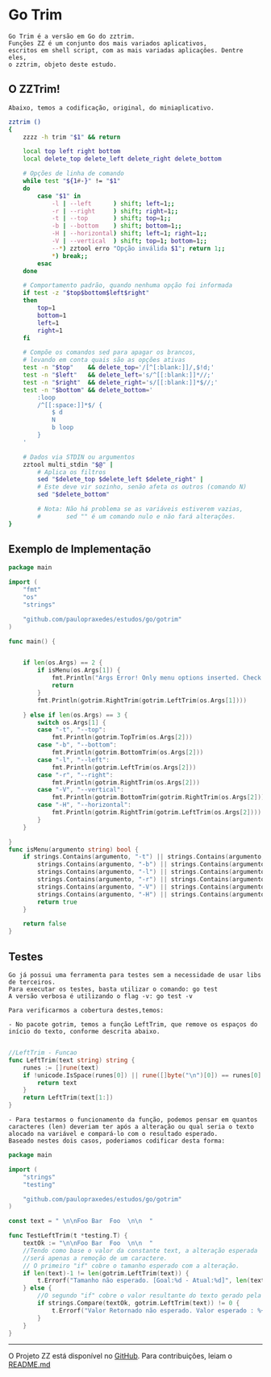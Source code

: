 # Go Trim

    Go Trim é a versão em Go do zztrim.
    Funções ZZ é um conjunto dos mais variados aplicativos, 
    escritos em shell script, com as mais variadas aplicações. Dentre eles,
    o zztrim, objeto deste estudo.

## O ZZTrim!
    Abaixo, temos a codificação, original, do miniaplicativo.

```sh
zztrim ()
{
	zzzz -h trim "$1" && return

	local top left right bottom
	local delete_top delete_left delete_right delete_bottom

	# Opções de linha de comando
	while test "${1#-}" != "$1"
	do
		case "$1" in
			-l | --left      ) shift; left=1;;
			-r | --right     ) shift; right=1;;
			-t | --top       ) shift; top=1;;
			-b | --bottom    ) shift; bottom=1;;
			-H | --horizontal) shift; left=1; right=1;;
			-V | --vertical  ) shift; top=1; bottom=1;;
			--*) zztool erro "Opção inválida $1"; return 1;;
			*) break;;
		esac
	done

	# Comportamento padrão, quando nenhuma opção foi informada
	if test -z "$top$bottom$left$right"
	then
		top=1
		bottom=1
		left=1
		right=1
	fi

	# Compõe os comandos sed para apagar os brancos,
	# levando em conta quais são as opções ativas
	test -n "$top"    && delete_top='/[^[:blank:]]/,$!d;'
	test -n "$left"   && delete_left='s/^[[:blank:]]*//;'
	test -n "$right"  && delete_right='s/[[:blank:]]*$//;'
	test -n "$bottom" && delete_bottom='
		:loop
		/^[[:space:]]*$/ {
			$ d
			N
			b loop
		}
	'

	# Dados via STDIN ou argumentos
	zztool multi_stdin "$@" |
		# Aplica os filtros
		sed "$delete_top $delete_left $delete_right" |
		# Este deve vir sozinho, senão afeta os outros (comando N)
		sed "$delete_bottom"

		# Nota: Não há problema se as variáveis estiverem vazias,
		#       sed "" é um comando nulo e não fará alterações.
}
```
## Exemplo de Implementação

```go
package main

import (
	"fmt"
	"os"
	"strings"

	"github.com/paulopraxedes/estudos/go/gotrim"
)

func main() {


	if len(os.Args) == 2 {
		if isMenu(os.Args[1]) {
			fmt.Println("Args Error! Only menu options inserted. Check the values! ")
			return
		}
		fmt.Println(gotrim.RightTrim(gotrim.LeftTrim(os.Args[1])))

	} else if len(os.Args) == 3 {
		switch os.Args[1] {
		case "-t", "--top":
			fmt.Println(gotrim.TopTrim(os.Args[2]))
		case "-b", "--bottom":
			fmt.Println(gotrim.BottomTrim(os.Args[2]))
		case "-l", "--left":
			fmt.Println(gotrim.LeftTrim(os.Args[2]))
		case "-r", "--right":
			fmt.Println(gotrim.RightTrim(os.Args[2]))
		case "-V", "--vertical":
			fmt.Println(gotrim.BottomTrim(gotrim.RightTrim(os.Args[2])))
		case "-H", "--horizontal":
			fmt.Println(gotrim.RightTrim(gotrim.LeftTrim(os.Args[2])))
		}
	}

}
func isMenu(argumento string) bool {
	if strings.Contains(argumento, "-t") || strings.Contains(argumento, "--top") ||
		strings.Contains(argumento, "-b") || strings.Contains(argumento, "--bottom") ||
		strings.Contains(argumento, "-l") || strings.Contains(argumento, "--left") ||
		strings.Contains(argumento, "-r") || strings.Contains(argumento, "--right") ||
		strings.Contains(argumento, "-V") || strings.Contains(argumento, "--vertical") ||
		strings.Contains(argumento, "-H") || strings.Contains(argumento, "--horizontal") {
		return true
	}

	return false
}
```

## Testes
    Go já possui uma ferramenta para testes sem a necessidade de usar libs de terceiros.
    Para executar os testes, basta utilizar o comando: go test
    A versão verbosa é utilizando o flag -v: go test -v

    Para verificarmos a cobertura destes,temos:

    - No pacote gotrim, temos a função LeftTrim, que remove os espaços do início do texto, conforme descrita abaixo.

```go

//LeftTrim - Funcao
func LeftTrim(text string) string {
	runes := []rune(text)
	if !unicode.IsSpace(runes[0]) || rune([]byte("\n")[0]) == runes[0] {
		return text
	}
	return LeftTrim(text[1:])
}

```

    - Para testarmos o funcionamento da função, podemos pensar em quantos caracteres (len) deveriam ter após a alteração ou qual seria o texto alocado na variável e compará-lo com o resultado esperado.
    Baseado nestes dois casos, poderiamos codificar desta forma:
    
```go
package main

import (
	"strings"
	"testing"

	"github.com/paulopraxedes/estudos/go/gotrim"
)

const text = " \n\nFoo Bar  Foo  \n\n  "

func TestLeftTrim(t *testing.T) {
	textOk := "\n\nFoo Bar  Foo  \n\n  "
    //Tendo como base o valor da constante text, a alteração esperada
    //será apenas a remoção de um caractere.
    // O primeiro "if" cobre o tamanho esperado com a alteração.
	if len(text)-1 != len(gotrim.LeftTrim(text)) {
		t.Errorf("Tamanho não esperado. [Goal:%d - Atual:%d]", len(textOk), len(gotrim.LeftTrim(text)))
	} else {
	    //O segundo "if" cobre o valor resultante do texto gerado pela função.
		if strings.Compare(textOk, gotrim.LeftTrim(text)) != 0 {
			t.Errorf("Valor Retornado não esperado. Valor esperado : %+v", textOk)
		}
	}
}
```
---
O Projeto ZZ está disponível no [GitHub](https://github.com/funcoeszz/funcoeszz).
Para contribuições, leiam o [README.md](https://github.com/funcoeszz/funcoeszz/blob/master/README.md)
